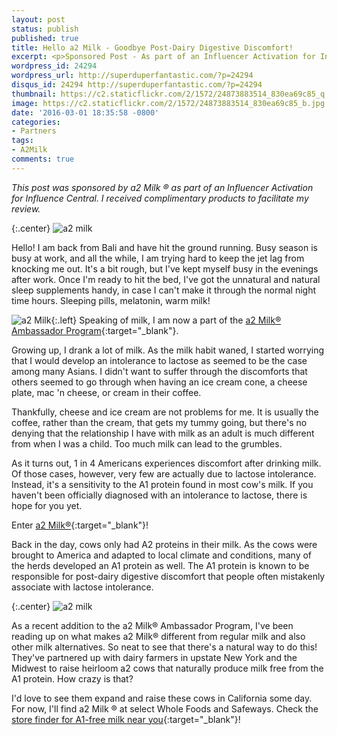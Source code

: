 ```yaml
---
layout: post
status: publish
published: true
title: Hello a2 Milk - Goodbye Post-Dairy Digestive Discomfort!
excerpt: <p>Sponsored Post - As part of an Influencer Activation for Influence Central, we're talking about a2 Milk, which is a great alternative for those who are A1 protein-sensitive.</p>
wordpress_id: 24294
wordpress_url: http://superduperfantastic.com/?p=24294
disqus_id: 24294 http://superduperfantastic.com/?p=24294
thumbnail: https://c2.staticflickr.com/2/1572/24873883514_830ea69c85_q.jpg
image: https://c2.staticflickr.com/2/1572/24873883514_830ea69c85_b.jpg
date: '2016-03-01 18:35:58 -0800'
categories:
- Partners
tags:
- A2Milk
comments: true
---
```

_This post was sponsored by a2 Milk ® as part of an Influencer Activation for Influence Central. I received complimentary products to facilitate my review._

{:.center}
![a2 milk](https://c2.staticflickr.com/2/1572/24873883514_830ea69c85_b.jpg)
  
Hello! I am back from Bali and have hit the ground running. Busy season is busy at work, and all the while, I am trying hard to keep the jet lag from knocking me out. It's a bit rough, but I've kept myself busy in the evenings after work. Once I'm ready to hit the bed, I've got the unnatural and natural sleep supplements handy, in case I can't make it through the normal night time hours. Sleeping pills, melatonin, warm milk!

![a2 Milk](https://c2.staticflickr.com/2/1578/24873685424_17e86b63a9.jpg){:.left} Speaking of milk, I am now a part of the [a2 Milk® Ambassador Program](https://a2milk.com/){:target="_blank"}.

Growing up, I drank a lot of milk. As the milk habit waned, I started worrying that I would develop an intolerance to lactose as seemed to be the case among many Asians. I didn't want to suffer through the discomforts that others seemed to go through when having an ice cream cone, a cheese plate, mac 'n cheese, or cream in their coffee.

Thankfully, cheese and ice cream are not problems for me. It is usually the coffee, rather than the cream, that gets my tummy going, but there's no denying that the relationship I have with milk as an adult is much different from when I was a child. Too much milk can lead to the grumbles.

As it turns out, 1 in 4 Americans experiences discomfort after drinking milk. Of those cases, however, very few are actually due to lactose intolerance. Instead, it's a sensitivity to the A1 protein found in most cow's milk. If you haven't been officially diagnosed with an intolerance to lactose, there is hope for you yet.

Enter [a2 Milk®](https://a2milk.com/){:target="_blank"}!

Back in the day, cows only had A2 proteins in their milk. As the cows were brought to America and adapted to local climate and conditions, many of the herds developed an A1 protein as well. The A1 protein is known to be responsible for post-dairy digestive discomfort that people often mistakenly associate with lactose intolerance.

{:.center}
![a2 milk](https://c2.staticflickr.com/2/1545/25136315839_587cc20656_b.jpg)  

As a recent addition to the a2 Milk® Ambassador Program, I've been reading up on what makes a2 Milk® different from regular milk and also other milk alternatives. So neat to see that there's a natural way to do this! They've partnered up with dairy farmers in upstate New York and the Midwest to raise heirloom a2 cows that naturally produce milk free from the A1 protein. How crazy is that?

I'd love to see them expand and raise these cows in California some day. For now, I'll find a2 Milk ® at select Whole Foods and Safeways. Check the [store finder for A1-free milk near you](https://a2milk.com/find/){:target="_blank"}!
